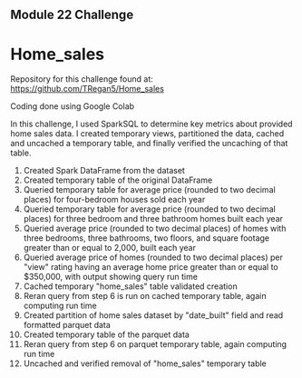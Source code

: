 ## Module 22 Challenge
# Home_sales
Repository for this challenge found at: https://github.com/TRegan5/Home_sales

Coding done using Google Colab

In this challenge, I used SparkSQL to determine key metrics about provided home sales data. I created temporary views, partitioned the data, cached and uncached a temporary table, and finally verified the uncaching of that table. 

1. Created Spark DataFrame from the dataset
2. Created temporary table of the original DataFrame
3. Queried temporary table for average price (rounded to two decimal places) for four-bedroom houses sold each year
4. Queried temporary table for average price (rounded to two decimal places) for three bedroom and three bathroom homes built each year
5. Queried average price (rounded to two decimal places) of homes with three bedrooms, three bathrooms, two floors, and square footage greater than or equal to 2,000, built each year
6. Queried average price of homes (rounded to two decimal places) per "view" rating having an average home price greater than or equal to $350,000, with output showing query run time
7. Cached temporary "home_sales" table validated creation
8. Reran query from step 6 is run on cached temporary table, again computing run time
9. Created partition of home sales dataset by "date_built" field and read formatted parquet data
10. Created temporary table of the parquet data
11. Reran query from step 6 on parquet temporary table, again computing run time
12. Uncached and verified removal of "home_sales" temporary table